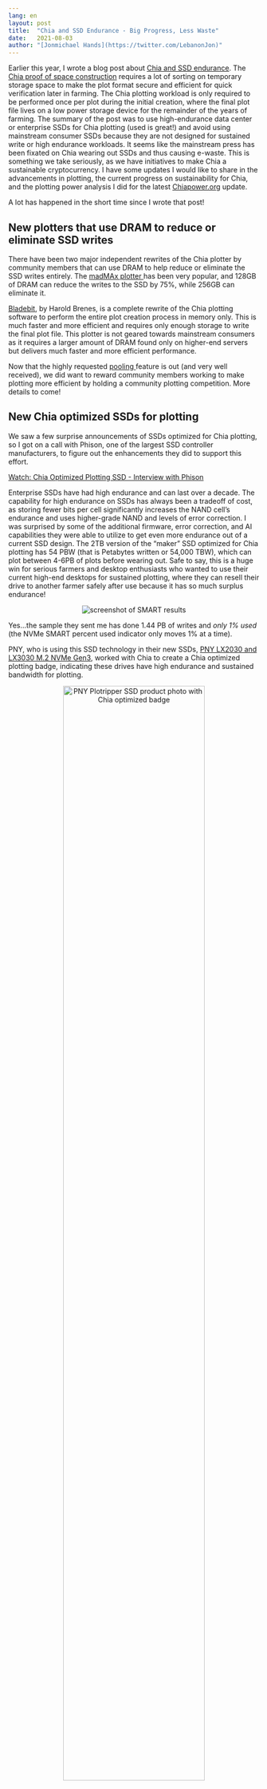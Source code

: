 ```yaml
---
lang: en
layout: post
title:  "Chia and SSD Endurance - Big Progress, Less Waste"
date:   2021-08-03
author: "[Jonmichael Hands](https://twitter.com/LebanonJon)"
---
```


Earlier this year, I wrote a blog post about [Chia and SSD endurance](https://www.chia.net/2021/05/24/SSD-endurance.html). The [Chia proof of space construction](https://www.chia.net/assets/Chia_Proof_of_Space_Construction_v1.1.pdf) requires a lot of sorting on temporary storage space to make the plot format secure and efficient for quick verification later in farming. The Chia plotting workload is only required to be performed once per plot during the initial creation, where the final plot file lives on a low power storage device for the remainder of the years of farming. The summary of the post was to use high-endurance data center or enterprise SSDs for Chia plotting (used is great!) and avoid using mainstream consumer SSDs because they are not designed for sustained write or high endurance workloads. It seems like the mainstream press has been fixated on Chia wearing out SSDs and thus causing e-waste. This is something we take seriously, as we have initiatives to make Chia a sustainable cryptocurrency. I have some updates I would like to share in the advancements in plotting, the current progress on sustainability for Chia, and the plotting power analysis I did for the latest [Chiapower.org](https://chiapower.org/) update.

A lot has happened in the short time since I wrote that post!


## New plotters that use DRAM to reduce or eliminate SSD writes

There have been two major independent rewrites of the Chia plotter by community members that can use DRAM to help reduce or eliminate the SSD writes entirely. The [madMAx plotter ](https://github.com/madMAx43v3r/chia-plotter)has been very popular, and 128GB of DRAM can reduce the writes to the SSD by 75%, while 256GB can eliminate it.

[Bladebit](https://github.com/harold-b/bladebit), by Harold Brenes, is a complete rewrite of the Chia plotting software to perform the entire plot creation process in memory only. This is much faster and more efficient and requires only enough storage to write the final plot file. This plotter is not geared towards mainstream consumers as it requires a larger amount of DRAM found only on higher-end servers but delivers much faster and more efficient performance.

Now that the highly requested [pooling ](https://www.chia.net/2021/07/07/official-pooling-launched.en.html)feature is out (and very well received), we did want to reward community members working to make plotting more efficient by holding a community plotting competition. More details to come!


## New Chia optimized SSDs for plotting

We saw a few surprise announcements of SSDs optimized for Chia plotting, so I got on a call with Phison, one of the largest SSD controller manufacturers, to figure out the enhancements they did to support this effort.

[Watch: Chia Optimized Plotting SSD - Interview with Phison](https://youtu.be/fl-gXnNhz6k)

Enterprise SSDs have had high endurance and can last over a decade. The capability for high endurance on SSDs has always been a tradeoff of cost, as storing fewer bits per cell significantly increases the NAND cell’s endurance and uses higher-grade NAND and levels of error correction. I was surprised by some of the additional firmware, error correction, and AI capabilities they were able to utilize to get even more endurance out of a current SSD design. The 2TB version of the “maker” SSD optimized for Chia plotting has 54 PBW (that is Petabytes written or 54,000 TBW), which can plot between 4-6PB of plots before wearing out. Safe to say, this is a huge win for serious farmers and desktop enthusiasts who wanted to use their current high-end desktops for sustained plotting, where they can resell their drive to another farmer safely after use because it has so much surplus endurance!


<p align="center">
<img src="/assets/SMART-jm-screenshot.png" alt="screenshot of SMART results">
</p>


Yes...the sample they sent me has done 1.44 PB of writes and *only 1% used* (the NVMe SMART percent used indicator only moves 1% at a time).

PNY, who is using this SSD technology in their new SSDs, [PNY LX2030 and LX3030 M.2 NVMe Gen3](https://www.pny.com.tw/en/news-detail/PNY-Chia-mining-SSD/), worked with Chia to create a Chia optimized plotting badge, indicating these drives have high endurance and sustained bandwidth for plotting.


<p align="center">
<img src="/assets/PNY-plotripper-01.png" alt="PNY Plotripper SSD product photo with Chia optimized badge" width="75%">
</p>


We have seen additional announcements of the [Sabrent Plotripper](https://www.sabrent.com/plotripper/) and [Adata Prospector 970 and 950 PCIe M. 2](https://www.storagenewsletter.com/2021/07/27/adata-prospector-970-and-950-pcie-m-2-up-to-2tb-ssd-with-high-tbw/). We are hoping with the advancements in plotting software that even lower capacity and high endurance SSDs will be brought to market with a lower entry cost point for smaller farmers, who can share the drives and help each other out plotting.

Speaking of other creative solutions for Chia plotting,[ NGD Systems](https://www.ngdsystems.com/), who is one of the leaders in computational Storage SSDs, released an [SSD that can plot itself](https://www.ngdsystems.com/Auto-Plotting-SSDs-Provide-Increased-Plots-at-No-Cost)!

Prior to Chia, I spent 10 years at Intel in the Non-Volatile Memory Solutions Group. I was there for the development and launch of 3D XPoint memory in 2015, which Intel now calls Optane in their products. This was the first fundamentally [new memory technology](https://www.intel.com/content/www/us/en/architecture-and-technology/intel-optane-technology/benefits-and-history-documentary.html) in decades, which some call “storage-class memory,” designed to be fast like DRAM but also persistent and write in place using resistive cells. This tech powers [persistent memory](https://www.intel.com/content/www/us/en/products/docs/memory-storage/optane-persistent-memory/optane-persistent-memory-200-series-brief.html) as well as the fastest NVMe SSD in the world, the [Optane P5800X](https://www.intel.com/content/www/us/en/products/docs/memory-storage/solid-state-drives/data-center-ssds/optane-ssd-p5800x-p5801x-brief.html). Of course, when I finally got my sample, the first thing I was going to test was [Chia plotting](https://youtu.be/PCViU6vhdcs).

After lots of back and forth with a few of my old colleagues at Intel that were testing Chia, we basically broke all the records on plotting with the new Ice Lake Servers and Optane. I worked with Allison Goodman, who is one of the most senior women technical leaders at Intel and a good friend, to publish some data on why [Optane is a great fit for Chia plotting](https://medium.com/intel-tech/intel-optane-ssd-is-the-magic-key-to-unlocking-the-latest-cryptocurrency-chia-a7b921410579 ).


## Is Chia wearing out a lot of SSDs?

I work very closely with the major storage vendors. In May I asked them to let me know if they started seeing accelerated returns or consumers trying to return drives out of warranty that had been worn out. I’m still asking...and still, a wave of broken SSDs hasn’t hit. Why is this? I have a few theories.


### 1) Many SSDs incorrectly report endurance in SMART percentage used

In the plotting channel in [Keybase](https://keybase.io/team/chia_network.public), I have the luxury of seeing tons of screenshots of people’s SSD SMART output. SMART percentage used should track NAND program erase cycles to accurately gauge the SSD wear. The TBW on the box is supposed to be dictated by the [JEDEC JESD219](https://www.jedec.org/) client spec so that users can compare drives against one another.

<p align="center">
<img src="/assets/JESD219-client-spec.png" alt="PNY Plotripper SSD product photo with Chia optimized badge" width="75%">
</p>
<p align="center" style="color:#808080;font-size:12px;">
Source: <a href="https://www.snia.org/forums/cmsi/ssd-endurance" >SNIA SSD Endurance</a>, JEDEC
</p>

Some choose not to use this spec, some don’t disclose, and some just pick the worst-case Write Amplification Factor (WAF) to set their TBW. In Chia plotting, with TRIM enabled, the WAF will actually be low, about 1.5-2, when the drive is close to full, closer to 1 if the drive has a lot of spare area, unused space, overprovisioning.

The firmware in some drive models are tracking percentage used on host writes alone compared to the TBW on the box (which is estimated with a specific WAF, somewhere between 2-5) and NOT NAND P/E cycles. What does this mean? You can go well past 100% percentage used endurance on the drive before the drive stops functioning, as many users have reported screenshots where drives just stop at 255% (per NVMe spec)

Enterprise drives, and vendors that support data center and consumer SSDs (Samsung, Intel, WD, Micron, etc.) report SMART percentage used correctly.

Even a low-end consumer drive can plot a few hundred TB before wearing out if the WAF is low – most people are finding this out. Plotting while the drive is over 100% percentage used is like driving without a speedometer. You will know when the drive fails, but there are some SMART indicators like error log and reserved spares that should trigger when a drive is actually failing (I did a long overview of [How SSDs Fail](https://youtu.be/ISK9U1FP1j0) last year!). Different model drives behave differently, especially in the enterprise space where silent data corruption will get a vendor immediately disqualified from any hyperscale or large server OEM qualification.

To summarize, looking at the [SSD Endurance Wiki spreadsheet](https://docs.google.com/spreadsheets/d/1mNUYRWeJUaijEZXupwP5k6IuATZGj1FB/edit#gid=1857251151), you can see that many used data center SSDs can plot for many years and PBs of plots before wearing out, and even low-end consumer drives can plot a few hundred TB before wearing out.


### 2) Many users took Chia’s advice and bought used enterprise SSDs to do their plotting.

I estimate about 50% of Chia plotters are using enterprise or data center SSDs...maybe more. Most of them are either still plotting and have used only a fraction of the endurance or happily plotted their drives and resold the equipment to other farmers or someone else on Craigslist or eBay.


### 3) Consumers are not dumb!

As I found out through a lot of discussion in [Keybase](https://keybase.io/team/chia_network.public), consumers are doing a ton of research on SSDs before buying them for dedicated plotting. The other thing that people are doing, which is smart (no pun intended), is using their SSD until it gets to about 70-80% used, then putting it into their gaming machine. This gets the best use out of the drive since typical consumer workloads like gaming don’t require many writes over the lifetime of the drive.


### 4) Direct to HDD Plotting

Although it is slower, a lot of Chia plotters have indicated that they are plotting directly to their hard drives or reusing old 10k or 15k SAS HDDs (that go for as low as $15 on eBay) in servers. It is hard to estimate the percentage of Chia users using the method, but it is a non-zero percentage.


### 5) The number of failed drives is in the noise

Like everything, I busted out Excel and I made a model.


<p align="center">
<img src="/assets/forward-insights-ssd-report-q1-21.png" alt="bar graph of Forward Insights SSD Report Q1’21" width="75%">
</p>
<p align="center" style="color:#808080;font-size:12px;">
Source: Forward Insights SSD Report Q1’21
</p>

[Forward Insights](https://www.forward-insights.com/index.html) has the total SSD market at 435 Million units for 2021. Let me pause for you to think about that for a second...If the typical consumer drive has 1.5 million hour MTBF (this is the same as 0.584% annual failure rate) and enterprise drives have 2M hr (0.44% afr), my math suggests that an estimated **2.6 million** newly purchased SSDs will fail in 2021 alone.

Suppose I use the Chia SSD Endurance wiki to estimate the total amount of plots each class of drive can deliver before wearing out and take my percentage of the Netspace that I think each class of plotting drives a user is using. In that case, I can estimate the total SSDs worth of endurance consumed. Remember, this isn’t the same as actual SSD failures due to Chia because we don’t know how many drives were purchased for the sole purpose of plotting in Chia. I assume people are actively trying not to completely wear out the SSD to continue to use them after. Still, we will calculate this in the number of drives worth of endurance for ease of calculation.

At 32EiB of Netspace, I estimate that Chia has contributed between a 1-2% increase on the failures observed of total number of newly purchased drives in 2021, and over the last three years of drives that are running, a total of ~0.5%.


## Summary

A lot has happened since the Chia mainnet launch. New plotters have emerged that significantly reduce or eliminate any SSD wear, new plotting SSDs for consumers optimized for Chia with high sustained bandwidth and high endurance, and the exploration of using computational storage from NGD and storage-class memory with insanely high endurance, such as Intel Optane, for plotting.

Chia is monitoring the storage industry closely, working with our partners on the Chia plotting and farming workloads, market analysis, sustainability programs, recycling, e-waste, and power consumption improvements so that Chia can grow sustainably. We have a lot more exciting news on this front coming this year with some major partners.
